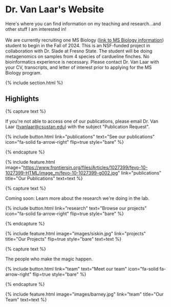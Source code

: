 ---
---

# Dr. Van Laar's Website

Here's where you can find information on my teaching and research...and other stuff I am interested in!
<br>
<br>
We are currently recruiting one MS Biology (<a href="https://www.csustan.edu/msbiology">link to MS Biology information</a>) student to begin in the Fall of 2024. This is an NSF-funded project in collaboration with Dr. Slade at Fresno State. The student will be doing metagenomics on samples from 4 species of cardueline finches. No bioinformatics experience is necessary. Please contact Dr. Van Laar with your CV, transcripts, and letter of interest prior to applying for the MS Biology program. 

{% include section.html %}

## Highlights

{% capture text %}

If you're not able to access one of our publications, please email Dr. Van Laar (tvanlaar@csustan.edu) with the subject "Publication Request".

{%
  include button.html
  link="publications"
  text="See our publications"
  icon="fa-solid fa-arrow-right"
  flip=true
  style="bare"
%}

{% endcapture %}

{%
  include feature.html
  image="https://www.frontiersin.org/files/Articles/1027399/fevo-10-1027399-HTML/image_m/fevo-10-1027399-g002.jpg"
  link="publications"
  title="Our Publications"
  text=text
%}

{% capture text %}

Coming soon: Learn more about the research we're doing in the lab.

{%
  include button.html
  link="research"
  text="Browse our projects"
  icon="fa-solid fa-arrow-right"
  flip=true
  style="bare"
%}

{% endcapture %}

{%
  include feature.html
  image="images/siskin.jpg"
  link="projects"
  title="Our Projects"
  flip=true
  style="bare"
  text=text
%}

{% capture text %}

The people who make the magic happen.

{%
  include button.html
  link="team"
  text="Meet our team"
  icon="fa-solid fa-arrow-right"
  flip=true
  style="bare"
%}

{% endcapture %}

{%
  include feature.html
  image="images/barney.jpg"
  link="team"
  title="Our Team"
  text=text
%}
